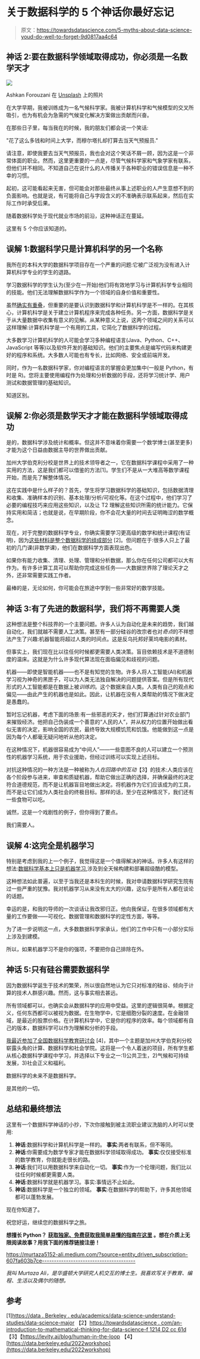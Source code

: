 # 关于数据科学的 5 个神话你最好忘记

> 原文：<https://towardsdatascience.com/5-myths-about-data-science-youd-do-well-to-forget-9d0817aa4c64>

## 神话 2:要在数据科学领域取得成功，你必须是一名数学天才

![](img/80d2748e343d10760cb243350c78acad.png)

Ashkan Forouzani 在 [Unsplash](https://unsplash.com?utm_source=medium&utm_medium=referral) 上的照片

在大学早期，我被训练成为一名气候科学家。我被计算机科学和气候模型的交叉所吸引，也为有机会为急需的气候变化解决方案做出贡献而兴奋。

在那些日子里，每当我在的时候，我的朋友们都会说一个笑话:

"花了这么多钱和时间上大学，而穆尔塔扎却打算去当天气预报员."

请注意，即使我要去当天气预报员，我也会对这个笑话不屑一顾，因为这是一个非常体面的职业。然而，这里更重要的一点是，尽管气候科学家和气象学家有联系，但他们并不相同。不知道自己在说什么的人传播关于各种职业的错误信息是一种不幸的习惯。

起初，这可能看起来无害，但可能会对那些最终从事上述职业的人产生意想不到的负面影响。也就是说，有可能将自己与字段含义的不准确表示联系起来，然后在实际工作时承受后果。

随着数据科学处于现代就业市场的前沿，这种神话正在蔓延。

这里有 5 个你应该知道的。

## 误解 1:数据科学只是计算机科学的另一个名称

我所在的本科大学的数据科学项目存在一个严重的问题:它被广泛视为没有进入计算机科学专业的学生的退路。

学习数据科学的学生认为(至少在一开始)他们将有效地学习与计算机科学专业相同的技能。他们无法理解数据科学作为一个领域的自身价值和重要性。

虽然[确实有重叠](/the-three-building-blocks-of-data-science-2923dc8c2d78)，但重要的是要认识到数据科学和计算机科学是不一样的。在其核心，计算机科学是关于建立计算机程序来完成各种任务。另一方面，数据科学是关于从大量数据中收集有意义的见解。从某种意义上说，这两个领域之间的关系可以这样理解:计算机科学是一个有用的工具，它简化了数据科学的过程。

大多数学习计算机科学的人可能会学习多种编程语言(Java、Python、C++、JavaScript 等等)以及软件开发的基础知识。他们的主要焦点是编写代码来构建更好的程序和系统。大多数人可能也有专长，比如网络、安全或前端开发。

同时，作为一名数据科学家，你对编程语言的掌握会更加集中(一般是 Python，有时是 R)。您将主要使用编程作为处理和分析数据的手段，还将学习统计学、用户测试和数据管理的基础知识。

知道区别。

## 误解 2:你必须是数学天才才能在数据科学领域取得成功

是的，数据科学涉及统计和概率。但这并不意味着你需要一个数学博士(甚至更多)才能为这个日益由数据主导的世界做出贡献。

加州大学伯克利分校是世界上的技术领导者之一，它在数据科学课程中采用了一种实用的方法，这是我们都可以借鉴的方法[1]。学生们不是从一大堆高等数学课程开始，而是先了解整体情况。

这在实践中是什么样子的？首先，学生将学习数据科学的基础知识，包括数据清理和收集、准确样本的识别、基本处理/分析/可视化等。在这个过程中，他们学习了必要的编程技巧来应用这些知识，以及让 T2 理解这些知识所需的统计能力。它保持实用和简洁；也就是说，在早期阶段，你不会花大量的时间去证明晦涩的数学概念。

现在，对于完整的数据科学专业，你确实需要学习更高级的数学和统计课程(有证明)，因为[这些材料是整个数据科学的组成部分](/an-introduction-to-mathematical-thinking-for-data-science-f1214d2cc61d) [2]。但问题在于:很多人只上了最初的几门课(非数学课)，他们在数据科学方面表现出色。

如果你有能力收集、清理、处理、管理和分析数据，那么你在任何公司都可以大有作为。有许多计算工具可以帮助你完成这些任务——大数据世界除了理论天才之外，还非常需要实践工作者。

最棒的是，无论如何，你可能会在旅途中学到一些非常好的数学技能。

## 神话 3:有了先进的数据科学，我们将不再需要人类

这种想法是整个科技界的一个主要问题。许多人认为自动化是未来的趋势，我们越自动化，我们就越不需要人工决策。甚至有一部分硅谷的改宗者也对*奇点*的不祥想法产生了兴趣:机器智能将超过人类的时间点。这是反乌托邦好莱坞电影的素材。

但事实上，我们现在比以往任何时候都更需要人类决策。盲目依赖技术是不道德制度的温床。这就是为什么许多现代算法现在面临偏见和歧视的问题。

机器——即使是智能机器——也不是有知觉的生物。许多人将人工智能(AI)和机器学习视为神奇的黑匣子，可以为人类无法独自解决的问题提供答案。但是所有现代形式的人工智能都是在数据上被*训练的*。这个数据来自人类。人类有自己的观点和偏见——由此产生的机器也是如此。因此，让机器在没有人类帮助的情况下做决定是愚蠢的。

暂时忘记机器，考虑下面的场景:有一些邪恶的天才，他们打算通过针对农业部门来摧毁经济。他把自己伪装成一个善意的“人民的人”，并从权力的位置开始做出看似无害的决定，影响全国的农民，最终导致大规模饥荒和饥饿。他能做到这一点是因为每个人都毫无疑问地听从他的决定。

在这种情况下，机器很容易成为“中间人”——一些意图不良的人可以建立一个预测性的机器学习系统，用于农业援助，但经过训练可以实现上述目标。

对抗这种情况的一种方法是一种被称为*人在回路中的互动*【3】的技术:人类应该在各个阶段参与进来，审查和质疑机器，帮助它做出正确的选择，并确保最终的决定符合道德规范，而不是让机器盲目地做出决定。将机器作为它们应该成为的工具，而不是让它们成为人类社会的终极目标。那样的话，至少在这种情况下，我们还有一些食物可以吃。

诚然，这是一个戏剧性的例子，但你得到了要点。

我们需要人。

## 误解 4:这完全是机器学习

特别是考虑到我的上一个例子，我觉得这是一个值得解决的神话。许多人有这样的想法:[数据科学基本上只是机器学习](/when-did-data-science-become-synonymous-with-machine-learning-2d7d9f93f4ca),涉及到全天候构建和部署超级酷的模型。

这种想法如此普遍，以至于当我还是本科生的时候，我对申请数据科学研究生院有过一些严重的犹豫。我对机器学习从来没有太大的兴趣，这似乎是所有人都在谈论的话题。

幸运的是，和我的导师的一次谈话让我改邪归正。他向我保证，在很多领域都有大量的工作要做——可视化、数据管理和数据科学的定性方面，等等。

为了进一步说明这一点，大多数数据科学家承认，他们的工作中只有一小部分实际上涉及到建模。

所以，如果机器学习不是你的强项，不要把你自己排除在外。

## 神话 5:只有硅谷需要数据科学

因为数据科学诞生于技术的繁荣，所以很自然地认为它只对标准的硅谷、倾向于计算的技术人群感兴趣。然而，这与事实相去甚远。

所有领域都可以，也确实会从数据科学的应用中受益。这里的逻辑很简单。根据定义，任何东西都可以被视为数据。在生物学中，它是细胞分裂的速度。在金融领域，是最近的股票价格。在计算机科学中，它是你的程序的效率。每个领域都有自己的版本，数据科学可以作为理解和分析的手段。

[我最近参加了全国数据科学教育研讨会](/3-powerful-takeaways-from-the-national-workshop-on-data-science-education-8552c9c52cd5) [4]，其中一个主题是加州大学伯克利分校崭露头角的计算、数据科学和社会学院。这将是一个令人着迷的项目，所有学生都从核心数据科学课程中学习，并选择以下专业之一:1)公共卫生，2)气候和可持续发展，3)社会正义和福利。

数据科学的未来不是数据科学。

是其他的一切。

## 总结和最终想法

这里有一个数据科学神话的小抄，下次你接触到被主流职业建议洗脑的人时可以使用:

1.  **神话**:数据科学和计算机科学是一样的。
    **事实**:两者有联系，但不等同。
2.  **神话**:你需要成为数学专家才能在数据科学领域取得成功。
    **事实**:仅仅接受标准的数学教育，你就能走很长的路。
3.  **神话**:我们可以用数据科学来自动化一切。
    **事实**:作为一个伦理问题，我们比以往任何时候都更需要人类。
4.  **神话**:数据科学就是机器学习。事实:事情远不止如此。
5.  **神话**:数据科学是一个独立的领域。
    **事实**:在数据科学的帮助下，许多其他领域都可以蓬勃发展。

现在你知道了。

祝您好运，继续您的数据科学之旅。

**想擅长 Python？** [**获取独家、免费获取我简单易懂的指南在这里**](https://witty-speaker-6901.ck.page/0977670a91) **。想在介质上无限阅读故事？用我下面的推荐链接注册！**

<https://murtaza5152-ali.medium.com/?source=entity_driven_subscription-607fa603b7ce--------------------------------------->  

*我叫 Murtaza Ali，是华盛顿大学研究人机交互的博士生。我喜欢写关于教育、编程、生活以及偶尔的随想。*

## 参考

[1][https://data . Berkeley . edu/academics/data-science-understand-studies/data-science-major](https://data.berkeley.edu/academics/data-science-undergraduate-studies/data-science-major)
【2】[https://towardsdatascience . com/an-introduction-to-mathematical-thinking-for-data-science-f 1214 D2 cc 61d](/an-introduction-to-mathematical-thinking-for-data-science-f1214d2cc61d)
【3】【https://levity.ai/blog/human-in-the-loop
【4】[https://data.berkeley.edu/2022workshop](https://data.berkeley.edu/2022workshop)